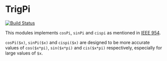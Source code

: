 TrigPi
======
[![Build Status](https://travis-ci.org/grondilu/trigpi.svg)](https://travis-ci.org/grondilu/trigpi)

This modules implements `cosPi`, `sinPi` and `cispi` as mentioned in [IEEE
954](https://www.csee.umbc.edu/~tsimo1/CMSC455/IEEE-754-2008.pdf).

`cosPi($x)`, `sinPi($x)` and `cispi($x)`
are designed to be more accurate values of
`cos($x*pi)`, `sin($x*pi)` and `cis($x*pi)` respectively,
especially for large values of `$x`.
